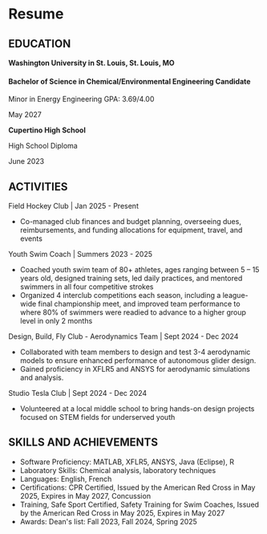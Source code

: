 # Resume

## EDUCATION

**Washington University in St. Louis, St. Louis, MO**
#### Bachelor of Science in Chemical/Environmental Engineering Candidate
Minor in Energy Engineering
GPA: 3.69/4.00 

May 2027

**Cupertino High School**

High School Diploma

June 2023


## ACTIVITIES

Field Hockey Club | Jan 2025 - Present
* Co-managed club finances and budget planning, overseeing dues, reimbursements, and funding allocations for equipment, travel, and events

Youth Swim Coach | Summers 2023 - 2025
* Coached youth swim team of 80+ athletes, ages ranging between 5 – 15 years old, designed training sets, led daily practices, and mentored swimmers in all four competitive strokes
* Organized 4 interclub competitions each season, including a league-wide final championship meet, and improved team performance to where 80% of swimmers were readied to advance to a higher group level in only 2 months

Design, Build, Fly Club - Aerodynamics Team | Sept 2024 - Dec 2024
* Collaborated with team members to design and test 3-4 aerodynamic models to ensure enhanced performance of autonomous glider design.
* Gained proficiency in XFLR5 and ANSYS for aerodynamic simulations and analysis.

Studio Tesla Club | Sept 2024 - Dec 2024
* Volunteered at a local middle school to bring hands-on design projects focused on STEM fields for underserved youth


## SKILLS AND ACHIEVEMENTS 

* Software Proficiency: MATLAB, XFLR5, ANSYS, Java (Eclipse), R
* Laboratory Skills: Chemical analysis, laboratory techniques
* Languages: English, French
* Certifications: CPR Certified, Issued by the American Red Cross in May 2025, Expires in May 2027, Concussion
* Training, Safe Sport Certified, Safety Training for Swim Coaches, Issued by the American Red Cross in May 2025, Expires in May 2027
* Awards: Dean's list: Fall 2023, Fall 2024, Spring 2025

